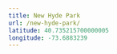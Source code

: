```yaml
---
title: New Hyde Park
url: /new-hyde-park/
latitude: 40.735215700000005
longitude: -73.6883239
---
```

